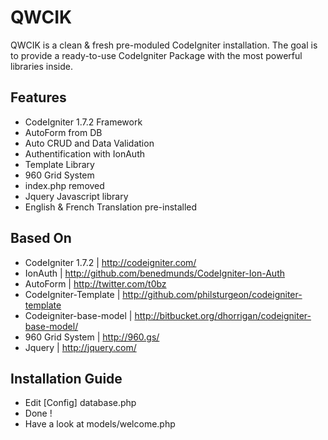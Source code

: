 QWCIK
======
QWCIK is a clean & fresh pre-moduled CodeIgniter installation. The goal is to provide a ready-to-use CodeIgniter Package with the most powerful libraries inside.

Features
-------------
+ CodeIgniter 1.7.2 Framework
+ AutoForm from DB
+ Auto CRUD and Data Validation
+ Authentification with IonAuth
+ Template Library
+ 960 Grid System
+ index.php removed
+ Jquery Javascript library
+ English & French Translation pre-installed


Based On
-------------
+ CodeIgniter 1.7.2 | http://codeigniter.com/
+ IonAuth | http://github.com/benedmunds/CodeIgniter-Ion-Auth
+ AutoForm | http://twitter.com/t0bz
+ CodeIgniter-Template | http://github.com/philsturgeon/codeigniter-template
+ Codeigniter-base-model | http://bitbucket.org/dhorrigan/codeigniter-base-model/
+ 960 Grid System | http://960.gs/
+ Jquery | http://jquery.com/

Installation Guide
-------------
+ Edit [Config] database.php
+ Done !
+ Have a look at models/welcome.php